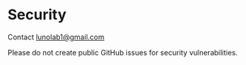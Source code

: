 # Security

Contact [lunolab1@gmail.com](mailto:lunolab1@gmail.com)

Please do not create public GitHub issues for security vulnerabilities.

